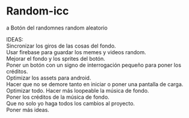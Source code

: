 # Random-icc
a
Botón del randomnes random aleatorio

IDEAS:                                                                                                                         
Sincronizar los giros de las cosas del fondo.                                                                               
Usar firebase para guardar los memes y videos random.                                                                          
Mejorar el fondo y los sprites del botón.                                                                                       
Poner un botón con un signo de interrogación pequeño para poner los créditos.                                                   
Optimizar los assets para android.                                                                                             
Hacer que no se demore tanto en iniciar o poner una pantalla de carga.    													   
Optimizar todo.
Hacer más loopeable la música de fondo.                                                                                         
Poner los créditos de la música de fondo.                                                                                       
Que no solo yo <ALberto> haga todos los cambios al proyecto.                                                                   
Poner más ideas.                                                                                                               
